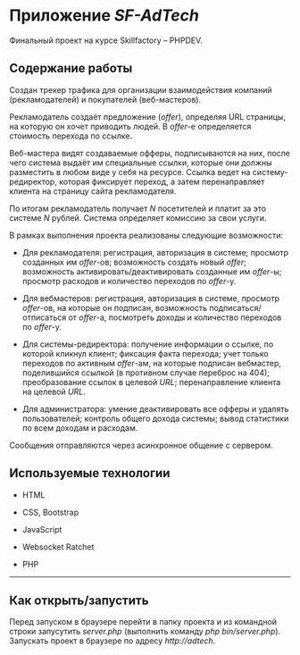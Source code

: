 # Приложение *SF-AdTech*
Финальный проект на курсе Skillfactory &ndash; PHPDEV.

## Содержание работы
Создан трекер трафика для организации взаимодействия компаний (рекламодателей) и покупателей (веб-мастеров).

Рекламодатель создаёт предложение (*offer*), определяя URL страницы, на которую он хочет приводить людей. В *offer*-е определяется стоимость перехода по ссылке. 

Веб-мастера видят создаваемые офферы, подписываются на них, после чего система выдаёт им специальные ссылки, которые они должны разместить в любом виде у себя на ресурсе. Ссылка ведет на систему-редиректор, которая фиксирует переход, а затем перенаправляет клиента на страницу сайта рекламодателя.

По итогам рекламодатель получает *N* посетителей и платит за это системе *N* рублей. Система определяет комиссию за свои услуги.

В рамках выполнения проекта реализованы следующие возможности:

* Для рекламодателя: регистрация, авторизация в системе; просмотр созданных им *offer*-ов; возможность создать новый *offer*; возможность активировать/деактивировать созданные им *offer*-ы; просмотр расходов и количество переходов по *offer*-у.

* Для вебмастеров: регистрация, авторизация в системе, просмотр *offer*-ов, на которые он подписан, возможность подписаться/отписаться от *offer*-а, посмотреть доходы и количество переходов по *offer*-у.

* Для системы-редиректора: получение информации о ссылке, по которой кликнул клиент; фиксация факта перехода; учет только переходов по активным *offer*-ам, на которые подписан вебмастер, поделившийся ссылкой (в противном случае переброс на 404); преобразование ссылок в целевой *URL*; перенаправление клиента на целевой *URL*.

* Для администратора: умение деактивировать все офферы и удалять пользователей; контроль общего дохода системы; вывод статистики по всем доходам и расходам.

Сообщения отправляются через асинхронное общение с сервером.

## Используемые технологии

* HTML

* CSS, Bootstrap

* JavaScript

* Websocket Ratchet

* PHP

---
## Как открыть/запустить

Перед запуском в браузере перейти в папку проекта и из командной строки запусутить *server.php* (выполнить команду *php bin/server.php*). Запускать проект в браузере по адресу *http://adtech*.